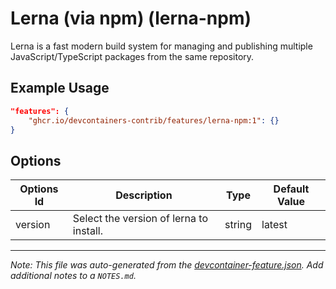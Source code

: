 
# Lerna (via npm) (lerna-npm)

Lerna is a fast modern build system for managing and publishing multiple JavaScript/TypeScript packages from the same repository.

## Example Usage

```json
"features": {
    "ghcr.io/devcontainers-contrib/features/lerna-npm:1": {}
}
```

## Options

| Options Id | Description | Type | Default Value |
|-----|-----|-----|-----|
| version | Select the version of lerna to install. | string | latest |



---

_Note: This file was auto-generated from the [devcontainer-feature.json](https://github.com/devcontainers-contrib/features/blob/main/src/lerna-npm/devcontainer-feature.json).  Add additional notes to a `NOTES.md`._
